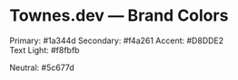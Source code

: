 # Townes.dev — Brand Colors

Primary: #1a344d
Secondary: #f4a261
Accent: #D8DDE2  
Text Light: #f8fbfb

Neutral: #5c677d


